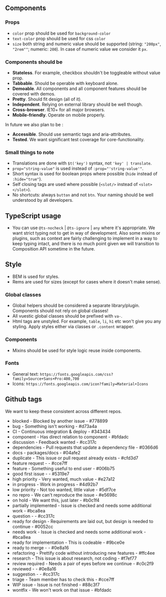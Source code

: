 ## Components
### Props
* `color` prop should be used for `background-color`
* `text-color` prop should be used for css `color`
* `size` both string and numeric value should be supported (string: `"200px"`, `"2rem""`; numeric: `200`). In case of numeric value we consider it `px`.

### Components should be

* **Stateless**. For example, checkbox shouldn't be toggleable without value prop.
* **Tabbable**. Should be operable with keyboard alone.
* **Demoable**. All components and all component features should be covered with demos.
* **Pretty**. Should fit design (all of it).
* **Independent**. Relying on external library should be well though.
* **Cross-browser**. IE10+ for all major browsers.
* **Mobile-friendly**. Operate on mobile properly.

In future we also plan to be :
* **Accessible**. Should use semantic tags and aria-attributes.
* **Tested**. We want significant test coverage for core-functionality.
    
### Small things to note

* Translations are done with `$t('key')` syntax, not `'key' | translate`.
* `prop="string-value"` is used instead of `:prop="'string-value'"`.
* Short syntax is used for boolean props where possible (`hide` instead of `:hide="true"`).
* Self closing tags are used where possible (`<slot/>` instead of `<slot></slot>`).
* No shortcuts: always `button` and not `btn`. Your naming should be well understood by all developers.

## TypeScript usage
* You can use `@ts-nocheck` | `@ts-ignore` | `any` where it's appropriate. We want strict typing not to get in way of development. Also some mixins or plugins, such as context are fairly challenging to implement in a way to keep typing intact, and there is no much point given we will transition to Composition API sometime in the future.

## Style
* BEM is used for styles.
* Rems are used for sizes (except for cases where it doesn't make sense).

### Global classes
* Global helpers should be considered a separate library/plugin. Components should not rely on global classes!
* All vuestic global classes should be prefixed with `va-`.
* Html tags are unstyled. For example, `table`, `li`, `h1` etc won't give you any styling. Apply styles either via classes or `.content` wrapper.

### Components
* Mixins should be used for style logic reuse inside components.

### Fonts

* General text: `https://fonts.googleapis.com/css?family=Source+Sans+Pro:400,700`
* Icons: `https://fonts.googleapis.com/icon?family=Material+Icons`

## Github tags
We want to keep these consistent across different repos.

* blocked - Blocked by another issue - #778899
* bug - Something isn't working - #d73a4a
* CI - Continuous integration & deploy - #343434
* component - Has direct relation to component - #bfdadc
* discussion - Feedback wanted - #cc317c
* dependencies - Pull requests that update a dependency file - #0366d6
* docs - packages/docs - #04afe2
* duplicate - This issue or pull request already exists - #cfd3d7
* feature request -  - #cce7ff
* feature - Something useful to end user - #006b75
* good first issue -  - #5319e7
* high priority - Very wanted, much value - #e27a12
* in progress - Work in progress - #4d92b7
* low priority - Not too wanted, little value - #5df7ce
* no repro - We can't reproduce the issue - #e5698c
* on hold - We want this, just later - #b0c1f4
* partially implemented - Issue is checked and needs some additional work - #bca8ea
* question -  - #cc317c
* ready for design - Requirements are laid out, but design is needed to continue - #0052cc
* needs work - Issue is checked and needs some additional work - #bca8ea
* ready for implementation - This is codeable - #9bce0e
* ready to merge -  - #0e8a16
* refactoring - Prettify code without introducing new features - #ffc4ee
* research - This issue is about research, not coding - #f7ef77
* review required - Needs a pair of eyes before we continue - #c0c2f9
* reviewed -  - #0e8a16
* suggestion -  - #cc317c
* triage - Team member has to check this - #cce7ff
* WIP issue - Issue is not finished - #88c3f7
* wontfix - We won't work on that issue - #bfdadc
